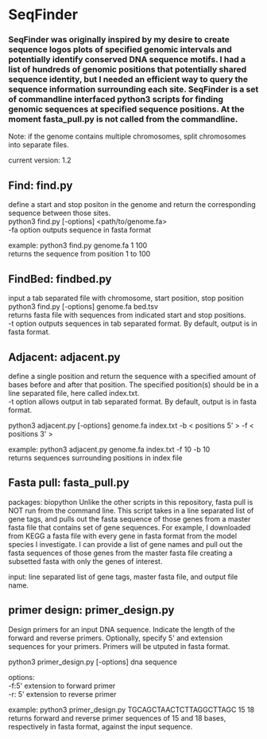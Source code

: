 # SeqFinder

### SeqFinder was originally inspired by my desire to create sequence logos plots of specified genomic intervals  and potentially identify conserved DNA sequence motifs. I had a list of hundreds of genomic positions that potentially shared sequence identity, but I needed an efficient way to query the sequence information surrounding each site. SeqFinder is a set of commandline interfaced python3 scripts for finding genomic sequences at specified sequence positions. At the moment fasta_pull.py is not called from the commandline.  

Note: if the genome contains multiple chromosomes, split chromosomes into separate files. 

current version: 1.2

## Find: find.py
define a start and stop positon in the genome and return the corresponding sequence between those sites.\
python3 find.py [-options] <path/to/genome.fa> <start> <stop>\
-fa option outputs sequence in fasta format
  
example: python3 find.py genome.fa 1 100\
returns the sequence from position 1 to 100


## FindBed: findbed.py
input a tab separated file with chromosome, start position, stop position\
python3 find.py [-options] genome.fa bed.tsv\
returns fasta file with sequences from indicated start and stop positions. \
-t option outputs sequences in tab separated format. By default, output is in fasta format.


## Adjacent: adjacent.py
define a single position and return the sequence with a specified amount of bases before and after that position.
The specified position(s) should be in a line separated file, here called index.txt. \
-t option allows output in tab separated format. By default, output is in fasta format.

python3 adjacent.py [-options] genome.fa index.txt -b < positions 5' > -f < positions 3' >

example: python3 adjacent.py genome.fa index.txt -f 10 -b 10\
returns sequences surrounding positions in index file

## Fasta pull: fasta_pull.py
packages: biopython
Unlike the other scripts in this repository, fasta pull is NOT run from the command line. This script takes in a line separated list of gene tags, and pulls out the fasta sequence of those genes from a master fasta file that contains set of gene sequences. For example, I downloaded from KEGG a fasta file with every gene in fasta format from the model species I investigate. I can provide a list of gene names and pull out the fasta sequences of those genes from the master fasta file creating a subsetted fasta with only the genes of interest. 

input: line separated list of gene tags, master fasta file, and output file name. 

## primer design: primer_design.py
Design primers for an input DNA sequence. Indicate the length of the forward and reverse primers. Optionally, specify 5' and extension sequences for your primers. Primers will be utputed in fasta format. 

python3 primer_design.py [-options] dna sequence

options:\
-f:5' extension to forward primer\
-r: 5' extension to reverse primer

example: python3 primer_design.py TGCAGCTAACTCTTAGGCTTAGC 15 18 
returns forward and reverse primer sequences of 15 and 18 bases, respectively in fasta format, against the input sequence. 
